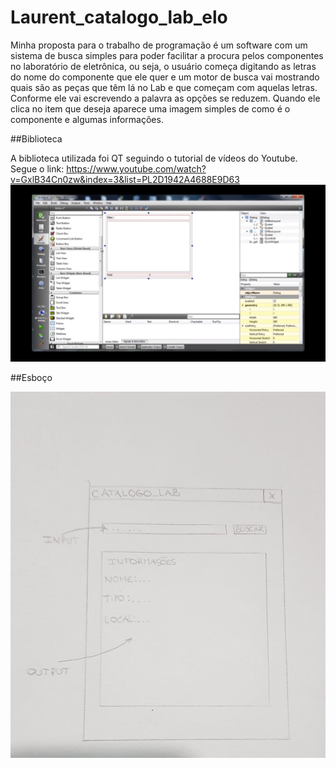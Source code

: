 # Laurent_catalogo_lab_elo

Minha proposta para o trabalho de programação é um software com um sistema de busca 
simples para poder facilitar a procura pelos componentes no laboratório de eletrônica, 
ou seja, o usuário começa digitando as letras do nome do componente que ele quer 
e um motor de busca vai mostrando quais são as peças que têm lá no Lab e que começam 
com aquelas letras. Conforme ele vai escrevendo a palavra as opções se reduzem. 
Quando ele clica no item que deseja aparece uma imagem simples de como é o componente 
e algumas informações.

##Biblioteca

  A biblioteca utilizada foi QT seguindo o tutorial de vídeos do Youtube. Segue o link:
  https://www.youtube.com/watch?v=GxlB34Cn0zw&index=3&list=PL2D1942A4688E9D63
  ![Tutorial](tutorial.jpeg)
  
##Esboço

![Esboço](esboço.jpeg)
